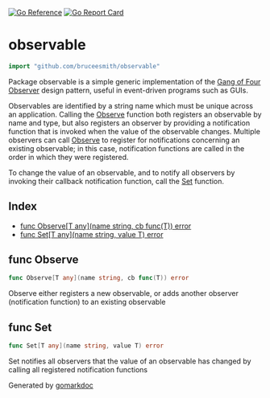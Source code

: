 [![Go Reference][goreference_badge]][goreference_link]
[![Go Report Card][goreportcard_badge]][goreportcard_link]
 
<!-- Code generated by gomarkdoc. DO NOT EDIT -->

# observable

```go
import "github.com/bruceesmith/observable"
```

Package observable is a simple generic implementation of the [Gang of Four](<https://en.wikipedia.org/wiki/Design_Patterns>) [Observer](<https://en.wikipedia.org/wiki/Observer_pattern>) design pattern, useful in event\-driven programs such as GUIs.

Observables are identified by a string name which must be unique across an application. Calling the [Observe](<#Observe>) function both registers an observable by name and type, but also registers an observer by providing a notification function that is invoked when the value of the observable changes. Multiple observers can call [Observe](<#Observe>) to register for notifications concerning an existing observable; in this case, notification functions are called in the order in which they were registered.

To change the value of an observable, and to notify all observers by invoking their callback notification function, call the [Set](<#Set>) function.

## Index

- [func Observe\[T any\]\(name string, cb func\(T\)\) error](<#Observe>)
- [func Set\[T any\]\(name string, value T\) error](<#Set>)


<a name="Observe"></a>
## func Observe

```go
func Observe[T any](name string, cb func(T)) error
```

Observe either registers a new observable, or adds another observer \(notification function\) to an existing observable

<a name="Set"></a>
## func Set

```go
func Set[T any](name string, value T) error
```

Set notifies all observers that the value of an observable has changed by calling all registered notification functions

Generated by [gomarkdoc](<https://github.com/princjef/gomarkdoc>)
 
[goreference_badge]: https://pkg.go.dev/badge/github.com/bruceesmith/observable/v3.svg
[goreference_link]: https://pkg.go.dev/github.com/bruceesmith/observable
[goreportcard_badge]: https://goreportcard.com/badge/github.com/bruceesmith/observable
[goreportcard_link]: https://goreportcard.com/report/github.com/bruceesmith/observable
